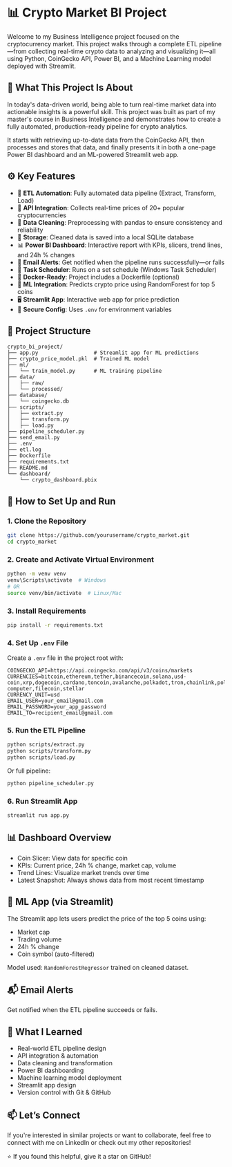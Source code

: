 
# 📊 Crypto Market BI Project

Welcome to my Business Intelligence project focused on the cryptocurrency market. This project walks through a complete ETL pipeline—from collecting real-time crypto data to analyzing and visualizing it—all using Python, CoinGecko API, Power BI, and a Machine Learning model deployed with Streamlit.

## 🧠 What This Project Is About

In today's data-driven world, being able to turn real-time market data into actionable insights is a powerful skill. This project was built as part of my master's course in Business Intelligence and demonstrates how to create a fully automated, production-ready pipeline for crypto analytics.

It starts with retrieving up-to-date data from the CoinGecko API, then processes and stores that data, and finally presents it in both a one-page Power BI dashboard and an ML-powered Streamlit web app.

## ⚙️ Key Features

- 🔁 **ETL Automation**: Fully automated data pipeline (Extract, Transform, Load)
- 📡 **API Integration**: Collects real-time prices of 20+ popular cryptocurrencies
- 🧹 **Data Cleaning**: Preprocessing with pandas to ensure consistency and reliability
- 💾 **Storage**: Cleaned data is saved into a local SQLite database
- 📊 **Power BI Dashboard**: Interactive report with KPIs, slicers, trend lines, and 24h % changes
- 📧 **Email Alerts**: Get notified when the pipeline runs successfully—or fails
- 🧰 **Task Scheduler**: Runs on a set schedule (Windows Task Scheduler)
- 🐳 **Docker-Ready**: Project includes a Dockerfile (optional)
- 🤖 **ML Integration**: Predicts crypto price using RandomForest for top 5 coins
- 🖥️ **Streamlit App**: Interactive web app for price prediction
- 🔐 **Secure Config**: Uses `.env` for environment variables

## 📁 Project Structure

```
crypto_bi_project/
├── app.py                  # Streamlit app for ML predictions
├── crypto_price_model.pkl  # Trained ML model
├── ml/
│   └── train_model.py      # ML training pipeline
├── data/
│   ├── raw/
│   └── processed/
├── database/
│   └── coingecko.db
├── scripts/
│   ├── extract.py
│   ├── transform.py
│   ├── load.py
├── pipeline_scheduler.py
├── send_email.py
├── .env
├── etl.log
├── Dockerfile
├── requirements.txt
├── README.md
└── dashboard/
    └── crypto_dashboard.pbix
```

## 🔧 How to Set Up and Run

### 1. Clone the Repository

```bash
git clone https://github.com/yourusername/crypto_market.git
cd crypto_market
```

### 2. Create and Activate Virtual Environment

```bash
python -m venv venv
venv\Scripts\activate  # Windows
# OR
source venv/bin/activate  # Linux/Mac
```

### 3. Install Requirements

```bash
pip install -r requirements.txt
```

### 4. Set Up `.env` File

Create a `.env` file in the project root with:
```
COINGECKO_API=https://api.coingecko.com/api/v3/coins/markets
CURRENCIES=bitcoin,ethereum,tether,binancecoin,solana,usd-coin,xrp,dogecoin,cardano,toncoin,avalanche,polkadot,tron,chainlink,polygon,litecoin,uniswap,internet-computer,filecoin,stellar
CURRENCY_UNIT=usd
EMAIL_USER=your_email@gmail.com
EMAIL_PASSWORD=your_app_password
EMAIL_TO=recipient_email@gmail.com
```

### 5. Run the ETL Pipeline

```bash
python scripts/extract.py
python scripts/transform.py
python scripts/load.py
```

Or full pipeline:
```bash
python pipeline_scheduler.py
```

### 6. Run Streamlit App

```bash
streamlit run app.py
```

## 📊 Dashboard Overview

- Coin Slicer: View data for specific coin
- KPIs: Current price, 24h % change, market cap, volume
- Trend Lines: Visualize market trends over time
- Latest Snapshot: Always shows data from most recent timestamp

## 🤖 ML App (via Streamlit)

The Streamlit app lets users predict the price of the top 5 coins using:

- Market cap
- Trading volume
- 24h % change
- Coin symbol (auto-filtered)

Model used: `RandomForestRegressor` trained on cleaned dataset.

## 📬 Email Alerts

Get notified when the ETL pipeline succeeds or fails.

## 🧠 What I Learned

- Real-world ETL pipeline design
- API integration & automation
- Data cleaning and transformation
- Power BI dashboarding
- Machine learning model deployment
- Streamlit app design
- Version control with Git & GitHub

## 📫 Let’s Connect

If you're interested in similar projects or want to collaborate, feel free to connect with me on LinkedIn or check out my other repositories!

⭐ If you found this helpful, give it a star on GitHub!
